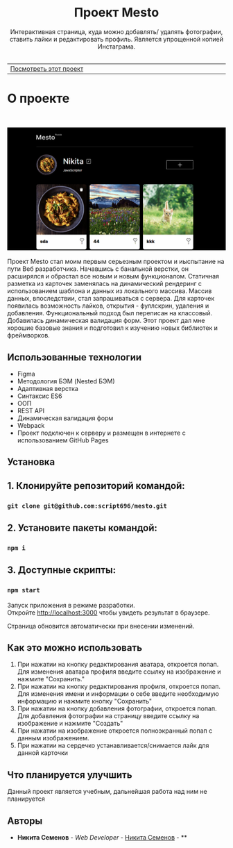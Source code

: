 <br/>

  <h1 align="center">Проект Mesto</h3>

  <p align="center">
    Интерактивная страница, куда можно добавлять/ удалять фотографии, ставить лайки и редактировать профиль. Является упрощенной копией Инстаграма.
    <br/>
    <br/>
   
  </p>


<table >
  <tr >
    <td width="33%">
      <a align="center" href="https://script696.github.io/mesto/" target="_blank">Посмотреть этот проект</a>
    </td>
  </tr>
</table>

# О проекте
<p >
    <br/>
</p>

![Screen Shot](https://github.com/script696/mesto/blob/master/src/img/mestoMainImg.png)

Проект Mesto стал моим первым серьезным проектом и иыспытание на пути Веб разработчика.
    Начавшись с банальной верстки, он расширялся и обрастал все новым и новым функционалом.
    Статичная разметка из карточек заменялась на динамический рендеринг с использованием шаблона и данных из локального массива.
    Массив данных, впоследствии, стал запрашиваться с сервера. Для карточек появилась возможность лайков, открытия - фуллскрин, удаления и добавления.
    Функциональный подход был переписан на классовый. Добавилась динамическая валидация форм.
    Этот проект дал мне хорошие базовые знания и подготовил к изучению новых библиотек и фреймворков. 

## Использованные технологии

- Figma
- Методология БЭМ (Nested БЭМ)
- Адаптивная верстка
- Синтаксис ES6
- ООП
- REST API
- Динамическая валидация форм 
- Webpack
- Проект подключен к серверу и размещен в интернете с использованием GitHub Pages

## Установка

## 1. Клонируйте репозиторий командой:

### `git clone git@github.com:script696/mesto.git`

## 2. Установите пакеты командой:

### `npm i`

## 3. Доступные скрипты:

### `npm start`

Запуск приложения в режиме разработки.\
Откройте [http://localhost:3000](http://localhost:3000) чтобы увидеть результат в браузере.

Страница обновится автоматически при внесении изменений.


## Как это можно использовать

1. При нажатии на кнопку редактирования аватара, откроется попап. Для изменения аватара профиля введите ссылку на изображение и нажмите "Сохранить."
2. При нажатии на кнопку редактирования профиля, откроется попап. Для изменения имени и информации о себе введите необходимую информацию и нажмите кнопку "Сохранить"
3. При нажатии на кнопку добавления фотографии, откроется попап. Для добавления фотографии на страницу введите ссылку на изображение и нажмите "Создать"
4. При нажатии на изображение откроется полноэкранный попап с данным изображением.
5. При нажатии на сердечко устанавливается/снимается лайк для данной карточки

## Что планируется улучшить

Данный проект является учебным, дальнейшая работа над ним не планируется

## Авторы

* **Никита Семенов** - *Web Developer* - [Никита Семенов](http://niksemenov.ru/) - **


